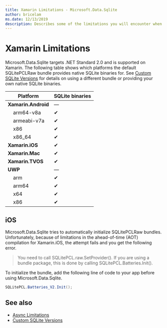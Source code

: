 ```yaml
---
title: Xamarin Limitations - Microsoft.Data.Sqlite
author: bricelam
ms.date: 12/13/2019
description: Describes some of the limitations you will encounter when using Xamarin.
---
```

# Xamarin Limitations

Microsoft.Data.Sqlite targets .NET Standard 2.0 and is supported on Xamarin. The following table shows which platforms the default SQLitePCLRaw bundle provides native SQLite binaries for. See [Custom SQLite Versions](custom-sqlite.md) for details on using a different bundle or providing your own native SQLite binaries.

Platform | SQLite binaries
--- | ---
**Xamarin.Android** | —
&nbsp;&nbsp;&nbsp;&nbsp;arm64-v8a | ✔
&nbsp;&nbsp;&nbsp;&nbsp;armeabi-v7a | ✔
&nbsp;&nbsp;&nbsp;&nbsp;x86 | ✔
&nbsp;&nbsp;&nbsp;&nbsp;x86_64 | ✔
**Xamarin.iOS** | ✔
**Xamarin.Mac** | ✔
**Xamarin.TVOS** | ✔
**UWP** | —
&nbsp;&nbsp;&nbsp;&nbsp;arm | ✔
&nbsp;&nbsp;&nbsp;&nbsp;arm64 | ✔
&nbsp;&nbsp;&nbsp;&nbsp;x64 | ✔
&nbsp;&nbsp;&nbsp;&nbsp;x86 | ✔

## iOS

Microsoft.Data.Sqlite tries to automatically initialize SQLitePCLRaw bundles. Unfortunately, because of limitations in the ahead-of-time (AOT) compilation for Xamarin.iOS, the attempt fails and you get the following error.

> You need to call SQLitePCL.raw.SetProvider(). If you are using a bundle package, this is done by calling SQLitePCL.Batteries.Init().

To initialize the bundle, add the following line of code to your app before using Microsoft.Data.Sqlite.

```csharp
SQLitePCL.Batteries_V2.Init();
```

## See also

* [Async Limitations](async.md)
* [Custom SQLite Versions](custom-sqlite.md)
